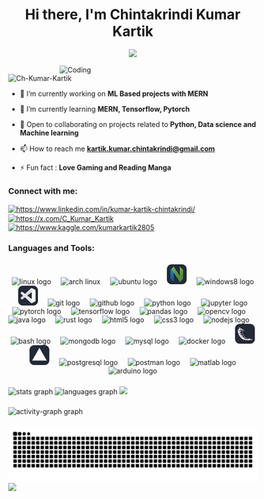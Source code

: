 <!--horizontal divider(gradiant)-->
<!-- <img src=""> -->


<h1 align="center">Hi there, I'm Chintakrindi Kumar Kartik </h1>
<p align="center">
  <a href="https://github.com/DenverCoder1/readme-typing-svg"><img src="https://readme-typing-svg.herokuapp.com?font=Time+New+Roman&color=cyan&size=25&center=true&vCenter=true&width=600&height=100&lines=Aspiring+AI+and+ML+Engineer,;Exploring+Data+Science+and+MERN,;Computer+Science+(Data+Science)+@MUJ,;Interested+in+Open+Source+and+Research,;Love+learning+new+tech"></a>
</p>
<img align="right" alt="Coding" width="400" src="https://media1.giphy.com/media/v1.Y2lkPTc5MGI3NjExbDlpc21rN3BvdDZ2aHByMndweThqZzl6MGQwd3BnYTZ4ZnVwY3FhcSZlcD12MV9pbnRlcm5hbF9naWZfYnlfaWQmY3Q9Zw/3dhmyq6EKw2x7eFt4X/giphy.gif">

<p align="left"> <img src="https://komarev.com/ghpvc/?username=Ch-Kumar-Kartik&label=Profile%20views&color=0e75b6&style=flat" alt="Ch-Kumar-Kartik" /> </p>

- 🔭 I’m currently working on **ML Based projects with MERN**

- 🌱 I’m currently learning **MERN, Tensorflow, Pytorch**

- 💬 Open to collaborating on projects related to **Python, Data science and Machine learning**

- 📫 How to reach me **kartik.kumar.chintakrindi@gmail.com**

- ⚡ Fun fact : **Love Gaming and Reading Manga**


<h3 align="left">Connect with me:</h3>
<p align="left">
<a href="https://www.linkedin.com/in/kumar-kartik-chintakrindi/" target="blank"><img align="center" src="https://raw.githubusercontent.com/rahuldkjain/github-profile-readme-generator/master/src/images/icons/Social/linked-in-alt.svg" alt="https://www.linkedin.com/in/kumar-kartik-chintakrindi/" height="30" width="40" /></a>
<a href="https://x.com/C_Kumar_Kartik" target="blank"><img align="center" src="https://raw.githubusercontent.com/rahuldkjain/github-profile-readme-generator/master/src/images/icons/Social/twitter.svg" alt="https://x.com/C_Kumar_Kartik" height="30" width="40" /></a>
<a href="https://www.kaggle.com/kumarkartik2805" target="blank"><img align="center" src="https://raw.githubusercontent.com/rahuldkjain/github-profile-readme-generator/master/src/images/icons/Social/kaggle.svg" alt="https://www.kaggle.com/kumarkartik2805" height="30" width="40" /></a>  
</p>

<h3 align="left">Languages and Tools:</h3>


###

<div align="center">
  <img src="https://cdn.jsdelivr.net/gh/devicons/devicon/icons/linux/linux-original.svg" height="40" alt="linux logo"  />
  <img width="12" />
  <img src="https://github.com/tandpfun/skill-icons/raw/main/icons/Arch-Dark.svg" height="40" alt="arch linux" />
  <img width="12" />
  <img src="https://cdn.simpleicons.org/ubuntu/E95420" height="40" alt="ubuntu logo"  />
  <img width="12" />
  <img src="https://raw.githubusercontent.com/tandpfun/skill-icons/main/icons/NeoVim-Dark.svg" height="40" alt="neovim"  />
  <!-- <img src=""><img width="12" />
  <img src="https://raw.githubusercontent.com/tandpfun/skill-icons/main/icons/VIM-Dark.svg" height="40" alt="vim"  /> -->
  <img width="12" />
  <img src="https://cdn.jsdelivr.net/gh/devicons/devicon/icons/windows8/windows8-original.svg" height="40" alt="windows8 logo"  />
  <img width="12" />
  <img src="https://raw.githubusercontent.com/tandpfun/skill-icons/main/icons/VSCode-Dark.svg" height="40" alt="vs code"  />
  <img width="12" />
  <img src="https://cdn.simpleicons.org/git/F05032" height="40" alt="git logo"  />
  <img width="12" />
  <img src="https://skillicons.dev/icons?i=github" height="40" alt="github logo"  />
  <img width="12" />
  <img src="https://skillicons.dev/icons?i=py" height="40" alt="python logo"  />
  <img width="12" />
  <img src="https://cdn.simpleicons.org/jupyter/F37626" height="40" alt="jupyter logo"  />
  <!-- <img src=""> <img width="12" />
  <img src="https://raw.githubusercontent.com/tandpfun/skill-icons/main/icons/PyCharm-Dark.svg" height="40" alt="pycharm"  />-->
  <img width="12" />
  <img src="https://skillicons.dev/icons?i=pytorch" height="40" alt="pytorch logo"  />
  <img width="12" />
  <img src="https://skillicons.dev/icons?i=tensorflow" height="40" alt="tensorflow logo"  />
  <img width="12" />
  <img src="https://cdn.jsdelivr.net/gh/devicons/devicon/icons/pandas/pandas-original.svg" height="40" alt="pandas logo"  />
  <img width="12" />
  <img src="https://cdn.jsdelivr.net/gh/devicons/devicon/icons/opencv/opencv-original.svg" height="40" alt="opencv logo"  />
  <img width="12" />
  <img src="https://skillicons.dev/icons?i=java" height="40" alt="java logo"  />
  <img width="12" />
  <img src="https://skillicons.dev/icons?i=rust" height="40" alt="rust logo"  />
  <img width="12" />
  <img src="https://skillicons.dev/icons?i=html" height="40" alt="html5 logo"  />
  <img width="12" />
  <img src="https://skillicons.dev/icons?i=css" height="40" alt="css3 logo"  />
  <img width="12" />
  <img src="https://skillicons.dev/icons?i=nodejs" height="40" alt="nodejs logo"  />
  <img width="12" />
  <img src="https://cdn.simpleicons.org/gnubash/4EAA25" height="40" alt="bash logo"  />
  <img width="12" />
  <img src="https://skillicons.dev/icons?i=mongodb" height="40" alt="mongodb logo"  />
  <img width="12" />
  <img src="https://cdn.simpleicons.org/mysql/4479A1" height="40" alt="mysql logo"  />
  <img width="12" />
  <img src="https://cdn.simpleicons.org/docker/2496ED" height="40" alt="docker logo"  />
  <img width="12" />
  <img src="https://raw.githubusercontent.com/tandpfun/skill-icons/main/icons/Flask-Dark.svg" height="40" alt="docker logo"  />
  <img width="12" />
  <img src="https://raw.githubusercontent.com/tandpfun/skill-icons/main/icons/Vercel-Dark.svg" height="40" alt="vercel"  />
  <img width="12" />
  <img src="https://cdn.jsdelivr.net/gh/devicons/devicon/icons/postgresql/postgresql-original.svg" height="40" alt="postgresql logo"  />
  <img width="12" />
  <img src="https://cdn.simpleicons.org/postman/FF6C37" height="40" alt="postman logo"  />
  <img width="12" />
  <img src="https://skillicons.dev/icons?i=matlab" height="40" alt="matlab logo"  />
  <img width="12" />

  <img src="https://skillicons.dev/icons?i=arduino" height="40" alt="arduino logo"  />
</div>

###


###

<div align="center">
</div>

###

###

<div align="right">
  
</div>

<div align="left">
  <img src="https://github-readme-stats.vercel.app/api?username=Ch-Kumar-Kartik&hide_title=false&hide_rank=false&show_icons=true&include_all_commits=true&count_private=true&disable_animations=false&card_width=80&theme=dracula&locale=en&hide_border=false&order=1" height="150" alt="stats graph"/>
  <img src="https://github-readme-stats.vercel.app/api/top-langs?username=Ch-Kumar-Kartik&locale=en&hide_title=false&layout=compact&card_width=160&langs_count=5&theme=dracula&hide_border=false&order=2" height="150" alt="languages graph" />
  <img height="200" src="https://media.giphy.com/media/v1.Y2lkPTc5MGI3NjExNnZhZmNrb2Ixbm12N2M0a2Z1bXB0Nmh0N3Z0dTgxZzhpajVmbTk4cyZlcD12MV9naWZzX3NlYXJjaCZjdD1n/a6pzK009rlCak/giphy.gif"  />
</div>

###

<img src="https://github-readme-activity-graph.vercel.app/graph?username=Ch-Kumar-Kartik&radius=16&theme=react&area=true&order=5" height="300" alt="activity-graph graph"  />

###

<img src="https://raw.githubusercontent.com/Ch-Kumar-Kartik/Ch-Kumar-Kartik/output/snake.svg" alt="Snake animation" />

<!--horizontal divider(gradiant)-->
<img src="https://user-images.githubusercontent.com/73097560/115834477-dbab4500-a447-11eb-908a-139a6edaec5c.gif">
